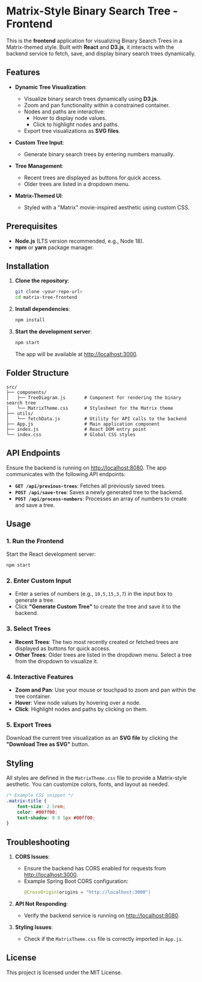 # Matrix-Style Binary Search Tree - Frontend

This is the **frontend** application for visualizing Binary Search Trees in a Matrix-themed style. Built with **React** and **D3.js**, it interacts with the backend service to fetch, save, and display binary search trees dynamically.

## Features
- **Dynamic Tree Visualization**: 
  - Visualize binary search trees dynamically using **D3.js**.
  - Zoom and pan functionality within a constrained container.
  - Nodes and paths are interactive:
    - Hover to display node values.
    - Click to highlight nodes and paths.
  - Export tree visualizations as **SVG files**.

- **Custom Tree Input**:
  - Generate binary search trees by entering numbers manually.

- **Tree Management**:
  - Recent trees are displayed as buttons for quick access.
  - Older trees are listed in a dropdown menu.

- **Matrix-Themed UI**:
  - Styled with a "Matrix" movie-inspired aesthetic using custom CSS.

## Prerequisites
- **Node.js** (LTS version recommended, e.g., Node 18).
- **npm** or **yarn** package manager.

## Installation

1. **Clone the repository**:
   ```bash
   git clone <your-repo-url>
   cd matrix-tree-frontend
   ```

2. **Install dependencies**:
   ```bash
   npm install
   ```

3. **Start the development server**:
   ```bash
   npm start
   ```

   The app will be available at [http://localhost:3000](http://localhost:3000).

## Folder Structure

```plaintext
src/
├── components/
│   ├── TreeDiagram.js       # Component for rendering the binary search tree
│   └── MatrixTheme.css      # Stylesheet for the Matrix theme
├── utils/
│   └── fetchData.js         # Utility for API calls to the backend
├── App.js                   # Main application component
├── index.js                 # React DOM entry point
└── index.css                # Global CSS styles
```

## API Endpoints
Ensure the backend is running on [http://localhost:8080](http://localhost:8080). The app communicates with the following API endpoints:

- **`GET /api/previous-trees`**: Fetches all previously saved trees.
- **`POST /api/save-tree`**: Saves a newly generated tree to the backend.
- **`POST /api/process-numbers`**: Processes an array of numbers to create and save a tree.

## Usage

### 1. **Run the Frontend**
Start the React development server:
```bash
npm start
```

### 2. **Enter Custom Input**
- Enter a series of numbers (e.g., `10,5,15,3,7`) in the input box to generate a tree.
- Click **"Generate Custom Tree"** to create the tree and save it to the backend.

### 3. **Select Trees**
- **Recent Trees**: The two most recently created or fetched trees are displayed as buttons for quick access.
- **Other Trees**: Older trees are listed in the dropdown menu. Select a tree from the dropdown to visualize it.

### 4. **Interactive Features**
- **Zoom and Pan**: Use your mouse or touchpad to zoom and pan within the tree container.
- **Hover**: View node values by hovering over a node.
- **Click**: Highlight nodes and paths by clicking on them.

### 5. **Export Trees**
Download the current tree visualization as an **SVG file** by clicking the **"Download Tree as SVG"** button.

## Styling

All styles are defined in the `MatrixTheme.css` file to provide a Matrix-style aesthetic. You can customize colors, fonts, and layout as needed.

```css
/* Example CSS snippet */
.matrix-title {
    font-size: 2.5rem;
    color: #00ff00;
    text-shadow: 0 0 5px #00ff00;
}
```

## Troubleshooting

1. **CORS Issues**:
   - Ensure the backend has CORS enabled for requests from [http://localhost:3000](http://localhost:3000).
   - Example Spring Boot CORS configuration:
     ```java
     @CrossOrigin(origins = "http://localhost:3000")
     ```

2. **API Not Responding**:
   - Verify the backend service is running on [http://localhost:8080](http://localhost:8080).

3. **Styling Issues**:
   - Check if the `MatrixTheme.css` file is correctly imported in `App.js`.

## License
This project is licensed under the MIT License.
